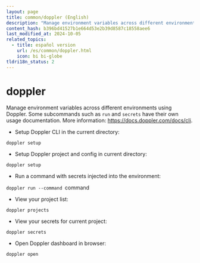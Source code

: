 ```yaml
---
layout: page
title: common/doppler (English)
description: "Manage environment variables across different environments using Doppler."
content_hash: b396bd41527b1e664d53e2b39d8587c18558aee6
last_modified_at: 2024-10-05
related_topics:
  - title: español version
    url: /es/common/doppler.html
    icon: bi bi-globe
tldri18n_status: 2
---
```

# doppler

Manage environment variables across different environments using Doppler.
Some subcommands such as `run` and `secrets` have their own usage documentation.
More information: <https://docs.doppler.com/docs/cli>.

- Setup Doppler CLI in the current directory:

`doppler setup`

- Setup Doppler project and config in current directory:

`doppler setup`

- Run a command with secrets injected into the environment:

`doppler run --command `<span class="tldr-var badge badge-pill bg-dark-lm bg-white-dm text-white-lm text-dark-dm font-weight-bold">command</span>

- View your project list:

`doppler projects`

- View your secrets for current project:

`doppler secrets`

- Open Doppler dashboard in browser:

`doppler open`
